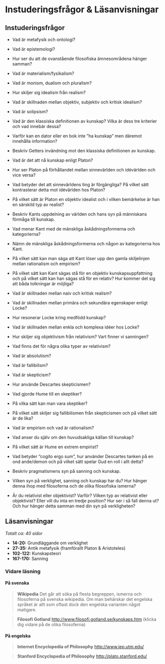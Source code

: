 # Instuderingsfrågor & Läsanvisningar

## Instuderingsfrågor

- Vad är metafysik och ontologi? 

- Vad är epistemologi?

- Hur ser du att de ovanstående filosofiska ämnesområdena hänger samman?

- Vad är materialism/fysikalism?

- Vad är monism, dualism och pluralism?

- Hur skiljer sig idealism från realism?

- Vad är skillnaden mellan objektiv, subjektiv och kritisk idealism?

- Vad är solipsism?

- Vad är den klassiska definitionen av kunskap? Vilka är dess tre kriterier och vad innebär dessa?

- Varför kan en dator eller en bok inte ”ha kunskap” men däremot innehålla information?

- Beskriv Getters invändning mot den klassiska definitionen av kunskap.

- Vad är det att nå kunskap enligt Platon?

- Hur ser Platon på förhållandet mellan sinnevärlden och idévärlden och vice versa?

- Vad betyder det att sinnevärldens ting är förgängliga? På vilket sätt kontrasterar detta mot idévärlden hos Platon?

- På vilket sätt är Platon en objektiv idealist och i vilken bemärkelse är han en särskild typ av realist?

- Beskriv Kants uppdelning av världen och hans syn på människans förmåga till kunskap.

- Vad menar Kant med de mänskliga åskådningsformerna och kategorierna?

- Nämn de mänskliga åskådningsformerna och någon av kategorierna hos Kant.

- På vilket sätt kan man säga att Kant löser upp den gamla skiljelinjen mellan rationalism och empirism?

- På vilket sätt kan Kant sägas stå för en objektiv kunskapsuppfattning och på vilket sätt kan han sägas stå för en relativ? Hur kommer det sig att båda tolkningar är möjliga?

- Vad är skillnaden mellan naiv och kritisk realism?

- Vad är skillnaden mellan primära och sekundära egenskaper enligt Locke?

- Hur resonerar Locke kring medfödd kunskap?

- Vad är skillnaden mellan enkla och komplexa idéer hos Locke?

- Hur skiljer sig objektivism från relativism? Vart finner vi sanningen?

- Vad finns det för några olika typer av relativism?

- Vad är absolutism?

- Vad är fallibilism?

- Vad är skepticism?

- Hur använde Descartes skepticismen?

- Vad gjorde Hume till en skeptiker?

- På vilka sätt kan man vara skeptiker?

- På vilket sätt skiljer sig fallibilismen från skepticismen och på vilket sätt är de lika?

- Vad är empirism och vad är rationalism?

- Vad anser du själv om den huvudsakliga källan till kunskap?

- På vilket sätt är Hume en extrem empirist?

- Vad betyder ”cogito ergo sum”, hur använder Descartes tanken på en ond ande/demon och på vilket sätt spelar Gud en roll i allt detta?

- Beskriv pragmatismens syn på sanning och kunskap.

- Vilken syn på verklighet, sanning och kunskap har du? Hur hänger denna ihop med filosoferna och de olika filosofiska ismerna?

- Är du relativist eller objektivist? Varför? Vilken typ av relativist eller objektivist? Eller vill du inta en tredje position? Hur ser i så fall denna ut? Och hur hänger detta samman med din syn på verkligheten?

## Läsanvisningar

*Totalt ca: 40 sidor*

* **14-20:** Grundläggande om verklighet
* **27-35:** Antik metafysik (framförallt Platon & Aristoteles)
* **102-122:** Kunskapsteori
* **167-170:** Sanning

### Vidare läsning

 #### På svenska

> **Wikipedia**
> Det går att söka på flesta begreppen, ismerna och filosoferna på svenska wikipedia. Om man behärskar det engelska språket är allt som oftast dock den engelska varianten något matigare.

> **Filosofi Gotland**
http://www.filosofi.gotland.se/kunskaps.htm
(klicka dig vidare på de olika filosoferna)


#### På engelska

> **Internet Encyclopedia of Philosophy**
http://www.iep.utm.edu/

> **Stanford Encyclopedia of Philosophy**
http://plato.stanford.edu/
